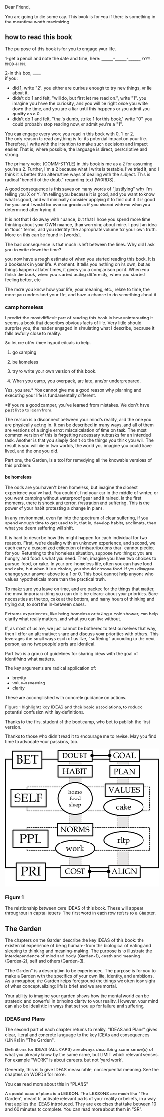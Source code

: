 

Dear Friend,  

You are going to die some day.
This book is for you if 
there is something in the meantime
worth maximizing.  

## how to read this book

The purpose of this book is for you to engage your life.

1-get a pencil and note the date and time, here: \_\_\_\_\_\_-\_\_\_\_\_\_-\_\_\_\_\_\_ `YYYY-MMDD-HHMM`.

2-in this box, \_\_\_\_  
if you:  
- did 1, write "2". you either are curious enough to try new things,
or lie about it.
- didn't do 1 and felt, "will do, but first let me read on.", write "1". you imagine you have the curiosity, and
you will be right once you write down the time, 
and you are a liar until this happens or you admit you qualify as a 0.
- didn't do 1 and felt, "that's dumb, strike 1 for this book," write "0". you could probably stop reading now, or admit you're a "1".

You can engage every word you read in this book with 0, 1, or 2.  
The only reason to read anything is for its potential impact on your life.
Therefore, I write with the intention to make such decisions and impact easier.
That is, where possible, the language is direct, perscriptive and strong.

The primary voice (COMM-STYLE) in this book is me as a 2 for assuming you're a 2. Further, I'm a 2 because what I write is testable, I've tried it, and I think it is better than alternative ways of dealing with the subject. This is radical "benefit of the doubt" regarding text (WORDS). 

A good consequence is this saves on many words of "justifying" why I'm telling you X or Y. I'm telling you because it is good, and you want to know what is good, and will minimally consider applying it to find out if it is good for you, and I would be ever so gracious if you shared with me what you determined after trying it.

It is not that I do away with nuance, but 
that I hope you spend more time thinking about your OWN nuance,
than worrying about mine.
I posit an idea in "loud" terms,
and you identify the appropriate volume for your own truth.
More on this can be found in [words].

The bad consequence is that much is left between the lines. 
Why did I ask you to write down the time?

you now have 
a rough estimate of when you started reading this book.
It is a bookmark in your life. A moment.
It tells you nothing on its own,
but as things happen at later times,
it gives you a comparison point.
When you finish the book, 
when you started acting differently, 
when you started feeling better, etc.

The more you know how your life, your meaning, etc., 
relate to time, the more you understand your life, 
and have a chance to do something about it.


### camp homeless
I predict the most difficult part
of reading this book
is how uninteresting it seems,
a book that describes
obvious facts of life.
Very little should surprise you,
the reader engaged in simulating
what I describe,
because it
falls awfully close to reality.

So let me offer three hypotheticals
to help.

1. go camping
2. be homeless
3. try to write your own version of this book.

1. When you camp, you
overpack, 
are late,
and/or underprepared.

Yes, you are.*
You cannot give me a good reason
why planning and executing your life is fundamentally different.

*If you're a good camper,
you've learned from mistakes.
We don't have past lives 
to learn from.

The reason is a disconnect between
your mind's reality,
and the one you are physically acting in.
It can be described in many ways,
and all of them are versions of a single error:
miscalculation of time on task.
The most common version of this is
forgetting necessary subtasks for an intended task.
Another is that you simply don't do the things you think you will.
The result is you will die in two worlds,
the world you imagine you could have lived,
and the one you did.

Part one, 
the Garden, 
is a tool for remedying 
all the knowable versions of this problem.

#### be homeless  
The odds are you 
haven't been homeless,
but imagine the closest experience
you've had.
You couldn't find your car in the middle of winter,
or you went camping without waterproof gear and it rained.
In the first moments,
there is shock and terror,
frustration and suffering.
This is the power of your habit
protesting a change in plans.

In any environment,
even far into the spectrum of clear suffering,
if you spend enough time to get used to it,
that is, develop habits, acclimate,
then what you deem suffering
will shift. 

It is hard to describe how this might happen
for each individual for two reasons.
First, we're dealing with an unknown experience,
and second, we each carry a customized collection
of misattributions that I cannot predict for you.
Returning to the homeless situation,
suppose two things:
you are hungry, and food is what you need.
Then, imagine you have two choices to pursue:
food, or cake.
In your pre-homeless life,
often you can have food and cake,
but when it is a choice, you should choose food.
If you disagree 
change your answer above to a 1 or 0.
This book cannot help anyone
who values hypotheticals more than the practical truth.

To make sure you leave on time,
and are packed for the things that matter,
the most important thing you can do
is be clearer about your priorities.
Bare necessities at the top,
cake at the bottom,
and many hours of thinking and trying out,
to sort the in-between cases.

Extreme experiences, 
like being homeless or taking a cold shower,
can help clarify what really matters,
and what you can live without.

If, as most of us are,
we just cannot be bothered to test ourselves that way,
then I offer an alternative:
share and discuss your priorities with others.
This leverages the small ways
each of us live, "suffering" according to the next person,
as no two people's pris are identical.

Part two is 
a group of guidelines for
sharing ideas with the goal of 
identifying what matters.

The key arguments are radical application of:
- brevity
- value-assessing
- clarity 

These are accomplished with concrete guidance on actions.

Figure 1 highlights key IDEAS and 
their basic associations,
to reduce potential confusion with lay-definitions.

Thanks to
the first student of the boot camp, 
who bet to publish the first version.  

Thanks to those who didn't read it
to encourage me to revise.
May you find time to advocate your passions, too.

![](figs/bet.png)  

### Figure 1  
The relationship between core IDEAS of this book. 
These will appear throughout in capital letters. 
The first word in each row refers to a Chapter.  
  



## The Garden

The chapters on the Garden describe the key IDEAS of this book: the existential experience of being human--from the biological of eating and sleeping to thinking and meaning-making. The purpose is to illustrate the interdependence of mind and body (Garden-1), death and meaning (Garden-2), self and others (Garden-3).

"The Garden" is a description to be experienced. The purpose is for you to make
a Garden with the specifics of 
your own life, identity, and ambitions.
As a metaphor, the Garden helps foreground the things we often lose sight of when conceptualizing: life is brief and we are mortal.

Your ability to imagine your garden 
shows how the mental world 
can be strategic and powerful 
in bringing clarity to your reality. 
However, your mind can also be idealistic in ways that set you up for failure and suffering. 


### IDEAS and Plans  
The second part of each chapter
returns to reality.
"IDEAS and Plans" gives
clear, literal and concrete language 
to the key IDEAs and consequences (LINKs)
in "The Garden".

Definitions for IDEAS (ALL CAPS) are always 
describing some sense(s) of 
what you already know by the same name,
but LIMIT which relevant senses.
For example "WORK" is about careers,
but not 'yard work'.

Generally, this is to give
IDEAS measurable, consequential meaning.
See the chapters on WORDS 
for more.

You can read more about this in "PLANS"

A special case of plans is a LESSON.
The LESSONS are much like "The Garden",
meant to activate 
relevant parts of your reality or beliefs,
in a way that applies
the IDEAS introduced.
They are exercises that
take between 10 and 60 minutes to complete.
You can read more about them in "SR".

